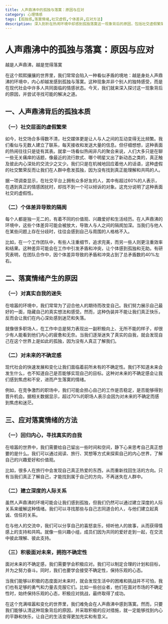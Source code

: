 ```yaml
---
title: 人声鼎沸中的孤独与落寞：原因与应对
category: 心理情感
tags: [孤独感,落寞情绪,社交虚假,个体差异,应对方法]
description: 深入剖析在热闹环境中却感到孤独落寞这一现象背后的原因，包括社交虚假繁荣、个体差异等，同时阐述应对这种落寞情绪的方法，帮助读者在喧嚣世界里找到内心平静。
---
```

# 人声鼎沸中的孤独与落寞：原因与应对
越是人声鼎沸，越是觉得落寞

在这个熙熙攘攘的世界里，我们常常会陷入一种看似矛盾的境地：越是身处人声鼎沸的环境中，内心却越发感到孤独与落寞。这种现象并非个别人的独特感受，而是在现代社会中许多人共同面临的情感状态。今天，我们就来深入探讨这一现象背后的原因，并尝试寻找可能的解决之道。

## 一、人声鼎沸背后的孤独本质

### （一）社交层面的虚假繁荣
如今，社交场合多得数不清，社交媒体更是让人与人之间的互动变得无比频繁。我们看似与无数人建立了联系，每天接收和发送大量的信息。但仔细想想，这种表面的热闹往往只是徒有其表。就拿一场看似热闹非凡的聚会来说，人们大多只是在聊一些无关痛痒的话题，像最近的流行款式、哪个明星又出了新动态之类的，真正触及彼此内心深处的交流少之又少。我们只是在机械地回应着他人的话语，这种虚假的社交繁荣反而让我们在人群中愈发孤独，因为没有找到真正能理解和共鸣的人。

据一项调查显示，在社交平台上拥有众多好友的人，其中有超过60%的人表示，在遇到真正的情感困扰时，却找不到一个可以倾诉的对象。这充分说明了这种表面社交的虚假性。

### （二）个体差异导致的隔阂
每个人都是独一无二的，有着不同的价值观、兴趣爱好和生活经历。在人声鼎沸的环境中，这些个体差异可能会被放大，导致人与人之间的隔阂加深。当我们与他人在某些问题上存在分歧时，往往会感到自己与周围的人格格不入。

比如，在一个工作团队中，有些人注重细节，追求完美，而另一些人则更注重效率和结果。这种差异可能会在工作中引发矛盾和冲突，让个体感到孤独和无助。有研究表明，在团队合作中，因个体差异导致的矛盾和冲突占到了总矛盾数的40%左右。

## 二、落寞情绪产生的原因

### （一）对真实自我的迷失
在喧嚣的环境中，我们常常为了迎合他人的期待而改变自己。我们努力展示自己最好的一面，隐藏自己的真实想法和感受。然而，这种伪装并不能让我们真正快乐，反而会让我们在内心深处感到迷茫和失落。

就像很多职场人，在工作中总是努力表现出一副积极向上、无所不能的样子，却很少有人能看到他们内心的疲惫和无奈。当我们逐渐迷失了真实的自我，就会发现自己在这个世界上是如此的孤独，因为没有人真正了解我们。

### （二）对未来的不确定感
现代社会的快速发展和变化让我们面临着前所未有的不确定性。我们不知道未来会发生什么，也不知道自己是否能够实现自己的目标。这种对未来的不确定感会让我们感到焦虑和不安，进而产生落寞的情绪。

例如，在竞争激烈的职场中，我们可能会担心自己的工作是否稳定，是否能够得到晋升机会。据相关数据显示，超过70%的职场人表示会因为对未来的不确定而感到焦虑和迷茫。

## 三、应对落寞情绪的方法

### （一）回归内心，寻找真实的自我
在喧嚣的世界中，我们需要给自己留出一些时间和空间，静下心来思考自己真正想要的是什么。我们可以通过阅读、旅行、冥想等方式来探索自己的内心世界，了解自己的兴趣爱好和价值观。

比如，很多人在旅行中会发现自己真正热爱的东西，从而重新找回生活的方向。只有当我们真正了解自己，才能找到属于自己的方向，不再迷失在人群中。

### （二）建立深度的人际关系
虽然人声鼎沸的环境可能会让我们感到孤独，但我们仍然可以通过建立深度的人际关系来缓解这种情绪。我们可以寻找那些与自己志同道合的人，与他们建立起真诚、信任的关系。

在与他人的交流中，我们可以分享自己的喜怒哀乐，倾听他人的故事，从而获得情感上的支持和共鸣。就像一些兴趣小组，成员们因为共同的爱好走到一起，在交流中彼此理解、彼此支持。

### （三）积极面对未来，拥抱不确定性
面对未来的不确定感，我们需要学会积极应对。我们可以制定合理的计划和目标，并为之努力奋斗。同时，我们也要学会接受不确定性，保持乐观的心态。

当我们能够以积极的态度面对未来时，就会发现生活中的困难和挑战并不可怕，我们也有足够的勇气和力量去克服它们。比如一些创业者，他们在面对市场的不确定性时，始终保持乐观的心态，积极应对挑战，最终取得了成功。

在这个充满喧嚣和变化的世界里，我们难免会在人声鼎沸中感到落寞。然而，只要我们能够认清这种现象背后的原因，并采取积极的应对措施，就一定能够找到内心的平静和快乐，让自己的生活变得更加充实和有意义。